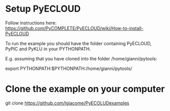 
# Setup PyECLOUD
Follow instructions here: https://github.com/PyCOMPLETE/PyECLOUD/wiki/How-to-install-PyECLOUD

To run the example you should have the folder containing PyECLOUD, PyPIC and PyKLU in your PYTHONPATH.

E.g. assuming that you have cloned into the folder /home/gianni/pytools:

   export PYTHONPATH:$PYTHONPATH:/home/gianni/pytools/

# Clone the example on your computer
git clone https://github.com/lgiacome/PyECOLUDexamples


